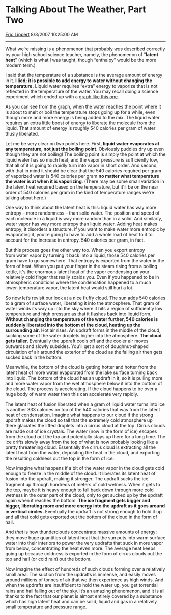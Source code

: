 <div id="page">

# Talking About The Weather, Part Two

[Eric Lippert](https://social.msdn.microsoft.com/profile/Eric%20Lippert) 8/3/2007 10:25:00 AM

-----

<div id="content">

<div class="mine">

What we’re missing is a phenomenon that probably *was* described correctly by your high school science teacher, namely, the phenomenon of “**latent heat**” (which is what I was taught, though “enthalpy” would be the more modern term.) 

I said that the temperature of a substance is the average amount of energy in it. **I lied; it is possible to add energy to water without changing the temperature.** Liquid water requires “extra” energy to vaporize that is not reflected in the temperature of the water. You may recall doing a science experiment which ended up with a [graph like this one](http://www.sciencebyjones.com/heating_curve1.htm).

As you can see from the graph, when the water reaches the point where it is about to melt or boil the temperature stops going up for a while, even though more and more energy is being added to the mix. The liquid water requires an extra little boost of energy to liberate the molecule from the liquid. That amount of energy is roughly 540 calories per gram of water thusly liberated.

Let me be very clear on two points here. First, **liquid water evaporates at any temperature, not just the boiling point**. Obviously puddles dry up even though they are not boiling\! The boiling point is simply the point at which the liquid water has so much heat, and the vapor pressure is sufficiently low, that all of it is going to rapidly turn into vapor in short order. And second, with that in mind it should be clear that the 540 calories required per gram of vaporized water is 540 calories per gram **no matter what temperature the water is at when it is vaporizing**. (There may be some small variation in the latent heat required based on the temperature, but it'll be on the near order of 540 calories per gram in the kind of temperature ranges we're talking about here.)

One way to think about the latent heat is this: liquid water has way more entropy – more randomness – than solid water. The position and speed of each molecule in a liquid is way more random than in a solid. And similarly, water vapor has way more entropy than liquid water. Adding heat makes entropy; it disorders a structure. If you want to make water more entropic by evaporating it, you’re going to have to add a whole load of heat to it to account for the increase in entropy. 540 calories per gram, in fact.

But this process goes the other way too. When you export entropy from water vapor by turning it back into a liquid, those 540 calories per gram have to go somewhere. That entropy is exported from the water in the form of heat. When you put your finger in the steam rising from a boiling kettle, it's the enormous latent heat of the vapor condensing on your relatively cold finger that really scalds you. Even if you happened to be in atmospheric conditions where the condensation happened to a much lower-temperature vapor, the latent heat would still hurt a lot.

So now let’s revisit our look at a nice fluffy cloud. The sun adds 540 calories to a gram of surface water, liberating it into the atmosphere. That gram of water winds its way up into the sky where it hits a region of sufficiently low temperature and high pressure as that it flashes back into liquid form. **Without changing the temperature of the water further, 540 calories is suddenly liberated into the bottom of the cloud, heating up the surrounding air.** Hot air rises. An updraft forms in the middle of the cloud, sucking some of the water droplets higher into the atmosphere. **The cloud gets taller.** Eventually the updraft cools off and the cooler air moves outwards and slowly subsides. You'll get a sort of doughnut-shaped circulation of air around the exterior of the cloud as the falling air then gets sucked back in the bottom.

Meanwhile, the bottom of the cloud is getting hotter and hotter from the latent heat of more water evaporated from the lake surface turning back into liquid. The bottom of the cloud has an updraft in it, so it is pulling more and more water vapor from the wet atmosphere below it into the bottom of the cloud. The process is accelerating. If the cloud happens to be over a huge body of warm water then this can accelerate very rapidly.

The latent heat of fusion liberated when a gram of liquid water turns into ice is another 333 calories on top of the 540 calories that was from the latent heat of condensation. Imagine what happens to our cloud if the strong updraft makes the cloud so tall that the extremely cold atmosphere up there glaciates the lifted droplets into a cirrus cloud at the top. Cirrus clouds are made out of ice crystals. The water (now in the form of ice) escapes from the cloud out the top and potentially stays up there for a long time. The ice drifts slowly away from the top of what is now probably looking like a pretty threatening cloud. Essentially the cirrus cloud is extracting all the latent heat from the water, depositing the heat in the cloud, and exporting the resulting coldness out the top in the form of ice.

Now imagine what happens if a bit of the water vapor in the cloud gets cold enough to freeze in the middle of the cloud. It liberates its latent heat of fusion into the updraft, making it stronger. The updraft sucks the ice fragment up through hundreds of meters of cold wetness. When it gets to the top, maybe it is heavy enough to fall back down through more cold wetness in the outer part of the cloud, only to get sucked up by the updraft again when it reaches the bottom. **The ice fragment gets bigger and bigger, liberating more and more energy into the updraft as it goes around in vertical circles.** Eventually the updraft is not strong enough to hold it up and all that cold gets exported out the bottom of the cloud in the form of hail.

And *that* is how thunderclouds concentrate massive amounts of energy; they move huge quantities of latent heat that the sun puts into warm surface water into their interiors to power the very updrafts that suck in more vapor from below, concentrating the heat even more. The average heat keeps going up because coldness is exported in the form of cirrus clouds out the top and hail (or cold rain) out the bottom.

Now imagine the effect of hundreds of such clouds forming over a relatively small area. The suction from the updrafts is immense, and easily moves around millions of tonnes of air that we then experience as high winds. And when the updrafts are insufficient to hold the water up, you get torrential rains and hail falling out of the sky. It’s an amazing phenomenon, and it is all thanks to the fact that our planet is almost entirely covered by a substance which has high latent heat and can be solid, liquid and gas in a relatively small temperature and pressure range.  

</div>

</div>

</div>

